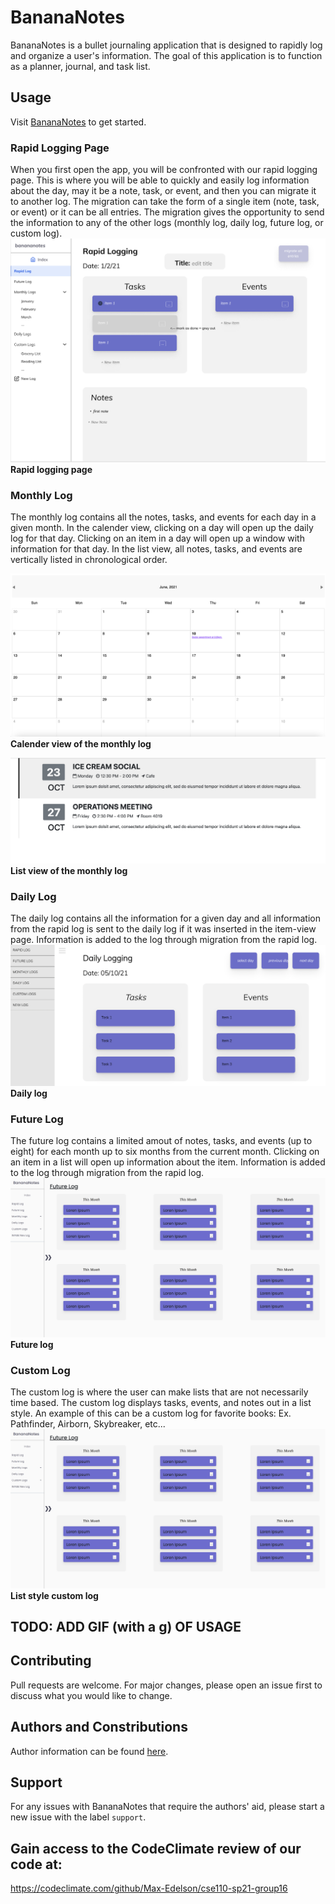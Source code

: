 # BananaNotes

BananaNotes is a bullet journaling application that is designed to rapidly log and organize a user's information. The goal of this application is to function as a planner, journal, and task list.

## Usage
Visit [BananaNotes](https://max-edelson.github.io/cse110-sp21-group16) to get started.

### **Rapid Logging Page**
When you first open the app, you will be confronted with our rapid logging page. This is where you will be able to quickly and easily log information about the day, may it be a note, task, or event, and then you can migrate it to another log. The migration can take the form of a single item (note, task, or event) or it can be all entries. The migration gives the opportunity to send the information to any of the other logs (monthly log, daily log, future log, or custom log).
![Rapid Logging Page](~/specs/screenshots/../../../specs/screenshots/rapid_log_v1.png)
**Rapid logging page**

### **Monthly Log**
The monthly log contains all the notes, tasks, and events for each day in a given month. In the calender view, clicking on a day will open up the daily log for that day. Clicking on an item in a day will open up a window with information for that day. In the list view, all notes, tasks, and events are vertically listed in chronological order.

![Rapid Logging Page](~/specs/screenshots/../../../specs/screenshots/monthly_log_calender_v1.png)
**Calender view of the monthly log**

![Rapid Logging Page](~/specs/screenshots/../../../specs/screenshots/monthly_log_list_v1.png)
**List view of the monthly log**

### **Daily Log**
The daily log contains all the information for a given day and all information from the rapid log is sent to the daily log if it was inserted in the item-view page. Information is added to the log through migration from the rapid log.
![Rapid Logging Page](~/specs/screenshots/../../../specs/screenshots/daily_log_v1.png)
**Daily log**

### **Future Log**
The future log contains a limited amout of notes, tasks, and events (up to eight) for each month up to six months from the current month. Clicking on an item in a list will open up information about the item. Information is added to the log through migration from the rapid log.
![Rapid Logging Page](~/specs/screenshots/../../../specs/screenshots/future_log_v1.png)
**Future log**

### **Custom Log**
The custom log is where the user can make lists that are not necessarily time based. The custom log displays tasks, events, and notes out in a list style. An example of this can be a custom log for favorite books: Ex. Pathfinder, Airborn, Skybreaker, etc...
![Rapid Logging Page](~/specs/screenshots/../../../specs/screenshots/future_log_v1.png)
**List style custom log**

## TODO: ADD GIF (with a g) OF USAGE

## Contributing
Pull requests are welcome. For major changes, please open an issue first to discuss what you would like to change.

## Authors and Constributions
Author information can be found [here](admin/team.md). 

## Support
For any issues with BananaNotes that require the authors' aid, please start a new issue with the label ```support```.

## Gain access to the CodeClimate review of our code at: 
https://codeclimate.com/github/Max-Edelson/cse110-sp21-group16
